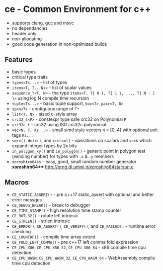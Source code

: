 # ce - Common Environment for c++

- supports clang, gcc and msvc
- no dependancies
- header only
- non-allocating
- good code generation in non-optimized builds

## Features
- basic types
- critical type traits
- `types<Ts...>` - list of types
- `items<T, T...Ns>` - list of scalar values
- `sequence_t<T, N>` - the type `items<T, T{ 0 }, T{ 1 }, ..., T{ N - 1 }>` using log N compile time recursion
- `tuple<Ts...>` - basic tuple support, `box<T>`, `pair<T, U>`
- `span<T>` - contiguous range of `T*`
- `list<T, N>` - sized c-style array
- `crc32_t<P>` - constexpr type safe crc32 on Polynomial `P`
- `crc32c_t` - crc32 using ISO crc32c polynomial
- `vec<N, T, Ks...>` - small simd style vectors `N` = [0, 4] with optional unit tags `Ks...`
- `sqrx()`, `dotx()`, and `crossx()` - operations on scalars and `vec`s which expand integer types by 2x bits
- `in_polygon_xy()` and `in_polygon()` - generic point in polygon test (winding number) for types with `.x` & `.y` members
- `xoroshiro64ss` - easy, good, small random number generator **xoroshiro64\*\*** http://prng.di.unimi.it/xoroshiro64starstar.c
## Macros
- `CE_STATIC_ASSERT()` - pre c++17 static_assert with optional and better error messges
- `CE_DEBUG_BREAK()` - break to debugger
- `CE_TIME_STAMP()` - high resolution time stamp counter
- `CE_ROTL32()` - rotate left intrinsic
- `CE_STRLEN()` - strlen intrinsic
- `CE_ERROR()`, `CE_ASSERT()`, `CE_VERIFY()`, and `CE_FAILED()` - runtime error checking
- `CE_COUNTOF()` - compile time array extent
- `CE_FOLD_LEFT_COMMA()` - pre c++17 left comma fold expression
- `CE_CPU_X86`, `CE_CPU_X86_32`, `CE_CPU_X86_64` - x86 compile time cpu detection
- `CE_CPU_WASM`, `CE_CPU_WASM_32`, `CE_CPU_WASM_64` - WebAssembly compile time cpu detection
